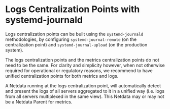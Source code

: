 # Logs Centralization Points with systemd-journald

Logs centralization points can be built using the `systemd-journald` methodologies, by configuring `systemd-journal-remote` (on the centralization point) and `systemd-journal-upload` (on the production system).

The logs centralization points and the metrics centralization points do not need to be the same. For clarity and simplicity however, when not otherwise required for operational or regulatory reasons, we recommend to have unified centralization points for both metrics and logs.

A Netdata running at the logs centralization point, will automatically detect and present the logs of all servers aggregated to it in a unified way (i.e. logs from all servers multiplexed in the same view). This Netdata may or may not be a Netdata Parent for metrics.
